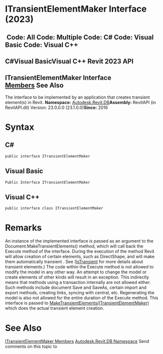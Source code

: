 # ITransientElementMaker Interface (2023)

﻿
 Code: All Code: Multiple Code: C# Code: Visual Basic Code: Visual C++   
---  
C#Visual BasicVisual C++
Revit 2023 API  
---  
ITransientElementMaker Interface  
[Members](ca5ba0a1-1e7a-e60d-576d-40344ce6cc78.md "ITransientElementMaker Members") See Also  
---  
The interface to be implemented by an application that creates transient element(s) in Revit. 
**Namespace:** [Autodesk.Revit.DB](87546ba7-461b-c646-cbb1-2cb8f5bff8b2.md "Autodesk.Revit.DB Namespace")**Assembly:** RevitAPI (in RevitAPI.dll) Version: 23.0.0.0 (23.1.0.0)**Since:** 2016 
# Syntax
C#  
---  
```text
public interface ITransientElementMaker
```
  
Visual Basic  
---  
```text
Public Interface ITransientElementMaker
```
  
Visual C++  
---  
```text
public interface class ITransientElementMaker
```
  
# Remarks
An instance of the implemented interface is passed as an argument to the Document.MakeTransientElements() method, which will call back the Execute method of the interface.
During the execution of the method Revit will allow creation of certain elements, such as DirectShape, and will make them automatically transient . See ([IsTransient](f391d235-555f-6651-99c6-895fc443f8d8.md "IsTransient Property") for more details about transient elements.)
The code within the Execute method is not allowed to modify the model in any other way. An attempt to change the model or create elements of other kinds will result in an exception. This indirectly means that methods using a transaction internally are not allowed either. Such methods include document Save and SaveAs, certain import and export methods, creating links, syncing with central, etc.
Regenerating the model is also not allowed for the entire duration of the Execute method.
This interface is passed to [MakeTransientElements(ITransientElementMaker)](0decdddc-ae4a-d46d-d141-9d37e7973e05.md "MakeTransientElements Method") which does the actual transient element creation.
# See Also
[ITransientElementMaker Members](ca5ba0a1-1e7a-e60d-576d-40344ce6cc78.md "ITransientElementMaker Members")
[Autodesk.Revit.DB Namespace](87546ba7-461b-c646-cbb1-2cb8f5bff8b2.md "Autodesk.Revit.DB Namespace")
Send comments on this topic to 